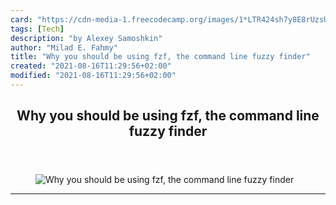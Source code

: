 ```yaml
---
card: "https://cdn-media-1.freecodecamp.org/images/1*LTR424sh7y8E8rUzsUnFsQ.gif"
tags: [Tech]
description: "by Alexey Samoshkin"
author: "Milad E. Fahmy"
title: "Why you should be using fzf, the command line fuzzy finder"
created: "2021-08-16T11:29:56+02:00"
modified: "2021-08-16T11:29:56+02:00"
---
```

<div class="site-wrapper">
<main id="site-main" class="site-main outer">
<div class="inner">
<article class="post-full post tag-tech tag-technology tag-software-development tag-productivity tag-programming ">
<header class="post-full-header">
<h1 class="post-full-title">Why you should be using fzf, the command line fuzzy finder</h1>
</header>
<figure class="post-full-image">
<picture>
<source media="(max-width: 700px)" sizes="1px" srcset="data:image/gif;base64,R0lGODlhAQABAIAAAAAAAP///yH5BAEAAAAALAAAAAABAAEAAAIBRAA7 1w">
<source media="(min-width: 701px)" sizes="(max-width: 800px) 400px,
(max-width: 1170px) 700px,
1400px" srcset="https://cdn-media-1.freecodecamp.org/images/1*LTR424sh7y8E8rUzsUnFsQ.gif 300w,
https://cdn-media-1.freecodecamp.org/images/1*LTR424sh7y8E8rUzsUnFsQ.gif 600w,
https://cdn-media-1.freecodecamp.org/images/1*LTR424sh7y8E8rUzsUnFsQ.gif 1000w,
https://cdn-media-1.freecodecamp.org/images/1*LTR424sh7y8E8rUzsUnFsQ.gif 2000w">
<img onerror="this.style.display='none'" src="https://cdn-media-1.freecodecamp.org/images/1*LTR424sh7y8E8rUzsUnFsQ.gif" alt="Why you should be using fzf, the command line fuzzy finder">
</picture>
</figure>
<section class="post-full-content">
<div class="post-content medium-migrated-article">
</div>
<hr>
</section>
</article>
</div>
</main>
</div>
<!-- Google Tag Manager (noscript) -->
<!-- End Google Tag Manager (noscript) -->
